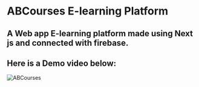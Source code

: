 # ABCourses E-learning Platform
## A Web app E-learning platform made using Next js and connected with firebase.
## Here is a Demo video below:
![ABCourses](https://user-images.githubusercontent.com/61358574/236056987-442bc53a-82b4-41dc-9304-e9b38689a50d.gif)
